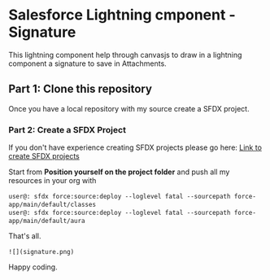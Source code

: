 # Salesforce Lightning cmponent - Signature 

This lightning component help through canvasjs to draw in a lightning component a signature to save in Attachments.

## Part 1: Clone this repository

Once you have a local repository with my source create a SFDX project.

### Part 2: Create a SFDX Project

If you don't have experience creating SFDX projects please go here: [Link to create SFDX projects](https://gist.github.com/hugohernandezfcc/a8c6e765357ac2ca4be5c5907c0ab765)

Start from **Position yourself on the project folder** and push all my resources in your org with 

	user@: sfdx force:source:deploy --loglevel fatal --sourcepath force-app/main/default/classes
	user@: sfdx force:source:deploy --loglevel fatal --sourcepath force-app/main/default/aura

That's all.

	![](signature.png)


Happy coding.